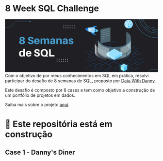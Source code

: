 # 8 Week SQL Challenge
![Alt text](https://github.com/biancaportela/SQL_8_week_challenges/blob/main/imagens/8%20semanas%20de%20sql%20(2).png?raw=true)
Com o objetivo de por meus conhecimentos em  SQL em prática, resolvi participar do desafio de 8 semanas de SQL, proposto por [Data With Danny](https://www.datawithdanny.com/).

Este desafio é composto por 8 cases e tem como objetivo a construção de um portfólio de projetos em dados.

Saiba mais sobre o projeto [aqui](https://8weeksqlchallenge.com/).

# 🚧 Este repositória está em construção

## Case 1 - Danny's Diner
